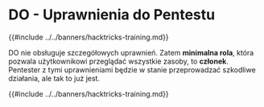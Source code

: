 # DO - Uprawnienia do Pentestu

{{#include ../../banners/hacktricks-training.md}}

DO nie obsługuje szczegółowych uprawnień. Zatem **minimalna rola**, która pozwala użytkownikowi przeglądać wszystkie zasoby, to **członek**. Pentester z tymi uprawnieniami będzie w stanie przeprowadzać szkodliwe działania, ale tak to już jest.

{{#include ../../banners/hacktricks-training.md}}
